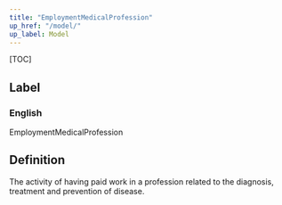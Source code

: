 ```yaml
---
title: "EmploymentMedicalProfession"
up_href: "/model/"
up_label: Model
---
```


[TOC]

## Label

### English
EmploymentMedicalProfession


## Definition
The activity of having paid work in a profession related to the diagnosis, treatment and prevention of disease. 


    
